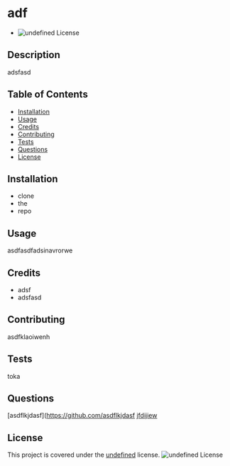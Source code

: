 # adf
  * ![undefined License](https://img.shields.io/badge/license-undefined-blue)

  ## Description
  adsfasd

  ## Table of Contents
  * [Installation](#installation)
  * [Usage](#usage)
  * [Credits](#credits)
  * [Contributing](#contributing)
  * [Tests](#tests)
  * [Questions](#questions)
  * [License](#license)

  
  ## Installation
  *  clone
  *  the
  *  repo
  ## Usage
  asdfasdfadsinavrorwe
  ## Credits
  
    
  * adsf
  * adsfasd
  ## Contributing
  asdfklaoiwenh
  ## Tests
  toka
  ## Questions
  [asdflkjdasf](https://github.com/asdflkjdasf
      [jfdijiew](mailto:jfdijiew)
  ## License
  This project is covered under the [undefined](../assets/license-files/undefined.txt) license.
    ![undefined License](https://img.shields.io/badge/license-undefined-blue)
